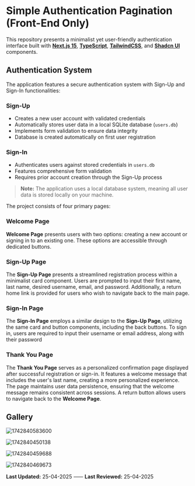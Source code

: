 # Simple Authentication Pagination (Front-End Only)

This repository presents a minimalist yet user-friendly authentication interface built with **[Next.js 15](https://nextjs.org/ "NextJS")**, **[TypeScript](https://www.typescriptlang.org/docs/ "TypeScript")**, **[TailwindCSS](https://tailwindcss.com/ "TailwindCSS")**, and **[Shadcn UI](https://ui.shadcn.com/ "Shadcn UI")** components.

## Authentication System

The application features a secure authentication system with Sign-Up and Sign-In functionalities:

### Sign-Up

- Creates a new user account with validated credentials
- Automatically stores user data in a local SQLite database (`users.db`)
- Implements form validation to ensure data integrity
- Database is created automatically on first user registration

### Sign-In

- Authenticates users against stored credentials in `users.db`
- Features comprehensive form validation
- Requires prior account creation through the Sign-Up process

> **Note:** The application uses a local database system, meaning all user data is stored locally on your machine.

The project consists of four primary pages:

### Welcome Page

**Welcome Page** presents users with two options: creating a new account or signing in to an existing one. These options are accessible through dedicated buttons.

### Sign-Up Page

The **Sign-Up Page** presents a streamlined registration process within a minimalist card component. Users are prompted to input their first name, last name, desired username, email, and password. Additionally, a return home link is provided for users who wish to navigate back to the main page.

### Sign-In Page

The **Sign-In Page** employs a similar design to the **Sign-Up Page**, utilizing the same card and button components, including the back buttons. To sign in, users are required to input their username or email address, along with their password

### Thank You Page

The **Thank You Page** serves as a personalized confirmation page displayed after successful registration or sign-in. It features a welcome message that includes the user's last name, creating a more personalized experience. The page maintains user data persistence, ensuring that the welcome message remains consistent across sessions. A return button allows users to navigate back to the **Welcome Page**.

## Gallery

![1742840583600](image/README/1742840583600.png)

![1742840450138](image/README/1742840450138.png)

![1742840459688](image/README/1742840459688.png)

![1742840469673](image/README/1742840469673.png)

**Last Updated:** 25-04-2025 ⸺ **Last Reviewed:** 25-04-2025

